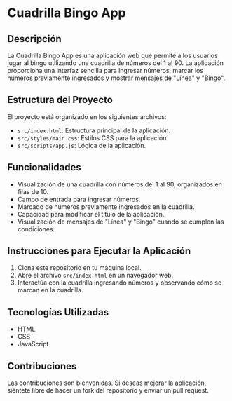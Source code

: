 # Cuadrilla Bingo App

## Descripción
La Cuadrilla Bingo App es una aplicación web que permite a los usuarios jugar al bingo utilizando una cuadrilla de números del 1 al 90. La aplicación proporciona una interfaz sencilla para ingresar números, marcar los números previamente ingresados y mostrar mensajes de "Línea" y "Bingo".

## Estructura del Proyecto
El proyecto está organizado en los siguientes archivos:

- `src/index.html`: Estructura principal de la aplicación.
- `src/styles/main.css`: Estilos CSS para la aplicación.
- `src/scripts/app.js`: Lógica de la aplicación.

## Funcionalidades
- Visualización de una cuadrilla con números del 1 al 90, organizados en filas de 10.
- Campo de entrada para ingresar números.
- Marcado de números previamente ingresados en la cuadrilla.
- Capacidad para modificar el título de la aplicación.
- Visualización de mensajes de "Línea" y "Bingo" cuando se cumplen las condiciones.

## Instrucciones para Ejecutar la Aplicación
1. Clona este repositorio en tu máquina local.
2. Abre el archivo `src/index.html` en un navegador web.
3. Interactúa con la cuadrilla ingresando números y observando cómo se marcan en la cuadrilla.

## Tecnologías Utilizadas
- HTML
- CSS
- JavaScript

## Contribuciones
Las contribuciones son bienvenidas. Si deseas mejorar la aplicación, siéntete libre de hacer un fork del repositorio y enviar un pull request.